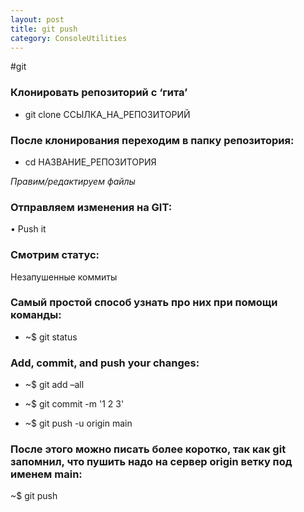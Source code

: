 ```yaml
---
layout: post
title: git push
category: ConsoleUtilities
---
```


#git 

### Клонировать репозиторий с ‘гита’

- git clone ССЫЛКА_НА_РЕПОЗИТОРИЙ

### После клонирования переходим в папку репозитория:

- cd НАЗВАНИЕ_РЕПОЗИТОРИЯ

*Правим/редактируем файлы*

### Отправляем изменения на GIT:

• Push it

### Смотрим статус:

Незапушенные коммиты

### Самый простой способ узнать про них при помощи команды:

- ~$ git status

### Add, commit, and push your changes:

- ~$ git add –all

- ~$ git commit -m '1 2 3'

- ~$ git push -u origin main

### После этого можно писать более коротко, так как git запомнил, что пушить надо на сервер origin ветку под именем main:

~$ git push

